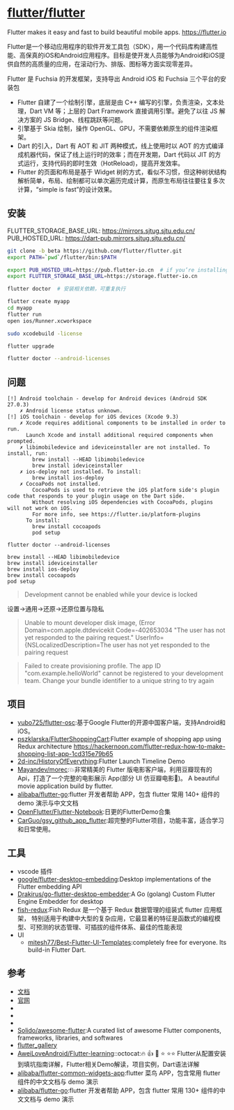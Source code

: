 # [flutter/flutter](https://github.com/flutter/flutter)

Flutter makes it easy and fast to build beautiful mobile apps. https://flutter.io

Flutter是一个移动应用程序的软件开发工具包（SDK），用一个代码库构建高性能、高保真的iOS和Android应用程序。目标是使开发人员能够为Android和iOS提供自然的高质量的应用，在滚动行为、排版、图标等方面实现零差异。

Flutter 是 Fuchsia 的开发框架，支持导出 Android iOS 和 Fuchsia 三个平台的安装包

* Flutter 自建了一个绘制引擎，底层是由 C++ 编写的引擎，负责渲染，文本处理，Dart VM 等；上层的 Dart Framework 直接调用引擎。避免了以往 JS 解决方案的 JS Bridge、线程跳跃等问题。
* 引擎基于 Skia 绘制，操作 OpenGL、GPU，不需要依赖原生的组件渲染框架。
* Dart 的引入，Dart 有 AOT 和 JIT 两种模式，线上使用时以 AOT 的方式编译成机器代码，保证了线上运行时的效率；而在开发期，Dart 代码以 JIT 的方式运行，支持代码的即时生效（HotReload)，提高开发效率。
* Flutter 的页面和布局是基于 Widget 树的方式，看似不习惯，但这种树状结构解析简单，布局、绘制都可以单次遍历完成计算，而原生布局往往要往复多次计算，“simple is fast”的设计效果。

## 安装

FLUTTER_STORAGE_BASE_URL: https://mirrors.sjtug.sjtu.edu.cn/
PUB_HOSTED_URL: https://dart-pub.mirrors.sjtug.sjtu.edu.cn/

```sh
git clone -b beta https://github.com/flutter/flutter.git
export PATH=`pwd`/flutter/bin:$PATH

export PUB_HOSTED_URL=https://pub.flutter-io.cn  # if you’re installing or using Flutter in China, it may be helpful to use a trustworthy local mirror site that hosts Flutter’s dependencies. 
export FLUTTER_STORAGE_BASE_URL=https://storage.flutter-io.cn

flutter doctor  # 安装相关依赖，可重复执行

flutter create myapp
cd myapp
flutter run
open ios/Runner.xcworkspace

sudo xcodebuild -license

flutter upgrade

flutter doctor --android-licenses
```

## 问题

```
[!] Android toolchain - develop for Android devices (Android SDK 27.0.3)
    ✗ Android license status unknown.
[!] iOS toolchain - develop for iOS devices (Xcode 9.3)
    ✗ Xcode requires additional components to be installed in order to run.
      Launch Xcode and install additional required components when prompted.
    ✗ libimobiledevice and ideviceinstaller are not installed. To install, run:
        brew install --HEAD libimobiledevice
        brew install ideviceinstaller
    ✗ ios-deploy not installed. To install:
        brew install ios-deploy
    ✗ CocoaPods not installed.
        CocoaPods is used to retrieve the iOS platform side's plugin code that responds to your plugin usage on the Dart side.
        Without resolving iOS dependencies with CocoaPods, plugins will not work on iOS.
        For more info, see https://flutter.io/platform-plugins
      To install:
        brew install cocoapods
        pod setup

flutter doctor --android-licenses

brew install --HEAD libimobiledevice
brew install ideviceinstaller
brew install ios-deploy
brew install cocoapods
pod setup
```

> Development cannot be enabled while your device is locked

设置->通用->还原->还原位置与隐私

> Unable to mount developer disk image, (Error Domain=com.apple.dtdevicekit Code=-402653034 "The user has not yet responded to the pairing request." UserInfo={NSLocalizedDescription=The user has not yet responded to the pairing request

> Failed to create provisioning profile. The app ID "com.example.helloWorld" cannot be registered to your development team. Change your bundle identifier to a unique string to try again

## 项目

* [yubo725/flutter-osc](https://github.com/yubo725/flutter-osc):基于Google Flutter的开源中国客户端，支持Android和iOS。
* [pszklarska/FlutterShoppingCart](https://github.com/pszklarska/FlutterShoppingCart):Flutter example of shopping app using Redux architecture https://hackernoon.com/flutter-redux-how-to-make-shopping-list-app-1cd315e79b65
* [2d-inc/HistoryOfEverything](https://github.com/2d-inc/HistoryOfEverything):Flutter Launch Timeline Demo
* [Mayandev/morec](https://github.com/Mayandev/morec):💥非常精美的 Flutter 版电影客户端，利用豆瓣现有的 Api，打造了一个完整的电影展示 App(部分 UI 仿豆瓣电影🎥)。 A beautiful movie application build by flutter.
* [alibaba/flutter-go](https://github.com/alibaba/flutter-go):flutter 开发者帮助 APP，包含 flutter 常用 140+ 组件的demo 演示与中文文档
* [OpenFlutter/Flutter-Notebook](https://github.com/OpenFlutter/Flutter-Notebook):日更的FlutterDemo合集
* [CarGuo/gsy_github_app_flutter](https://github.com/CarGuo/gsy_github_app_flutter):超完整的Flutter项目，功能丰富，适合学习和日常使用。

## 工具

* vscode 插件
* [google/flutter-desktop-embedding](https://github.com/google/flutter-desktop-embedding):Desktop implementations of the Flutter embedding API
* [Drakirus/go-flutter-desktop-embedder](https://github.com/Drakirus/go-flutter-desktop-embedder):A Go (golang) Custom Flutter Engine Embedder for desktop
* [fish-redux](https://github.com/alibaba/fish-redux):Fish Redux 是一个基于 Redux 数据管理的组装式 flutter 应用框架， 特别适用于构建中大型的复杂应用，它最显著的特征是函数式的编程模型、可预测的状态管理、可插拔的组件体系、最佳的性能表现
* UI
    - [mitesh77/Best-Flutter-UI-Templates](https://github.com/mitesh77/Best-Flutter-UI-Templates):completely free for everyone. Its build-in Flutter Dart.

## 参考

* [文档](https://flutter-io.cn/)
* [官网](https://flutter.io/)
* [](https://flutter.dev/docs)
* [](https://flutter.dev/docs/cookbook)
* [](https://flutter.dev/docs/get-started/codelab)
* [Solido/awesome-flutter](https://github.com/Solido/awesome-flutters):A curated list of awesome Flutter components, frameworks, libraries, and softwares
* [flutter_gallery](https://github.com/flutter/flutter/tree/master/examples/flutter_gallery)
* [AweiLoveAndroid/Flutter-learning](https://github.com/AweiLoveAndroid/Flutter-learning)::octocat:🔥 👍 🌟 ⭐️ ⭐️⭐️ Flutter从配置安装到填坑指南详解，Flutter相关Demo解读，项目实例，Dart语法详解
* [alibaba/flutter-common-widgets-app](https://github.com/alibaba/flutter-common-widgets-app):flutter 菜鸟 APP，包含常用 flutter 组件的中文文档与 demo 演示 
* [alibaba/flutter-go](https://github.com/alibaba/flutter-go):flutter 开发者帮助 APP，包含 flutter 常用 130+ 组件的中文文档与 demo 演示
